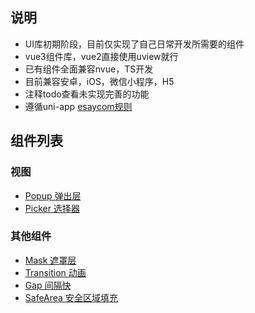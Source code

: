 ## 说明
- UI库初期阶段，目前仅实现了自己日常开发所需要的组件
- vue3组件库，vue2直接使用uview就行
- 已有组件全面兼容nvue，TS开发
- 目前兼容安卓，iOS，微信小程序，H5
- 注释todo查看未实现完善的功能
- 遵循uni-app [esaycom规则](https://uniapp.dcloud.net.cn/collocation/pages.html#easycom)

## 组件列表

### 视图
- [Popup 弹出层](components/ku-popup/README.md)
- [Picker 选择器](components/ku-picker/README.md)


### 其他组件
- [Mask 遮罩层](components/ku-mask/README.md)
- [Transition 动画](components/ku-transition/README.md)
- [Gap 间隔快](components/ku-gap/README.md)
- [SafeArea 安全区域填充](components/ku-safe-eara/README.md)
